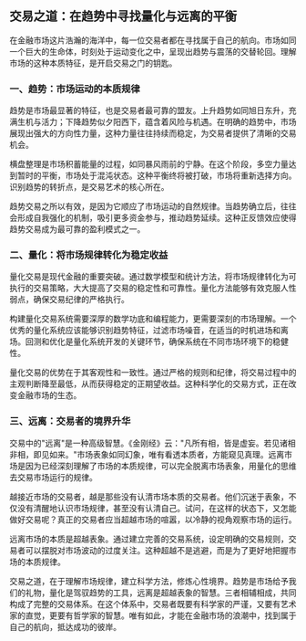 ## 交易之道：在趋势中寻找量化与远离的平衡
 
 在金融市场这片浩瀚的海洋中，每一位交易者都在寻找属于自己的航向。市场如同一个巨大的生命体，时刻处于运动变化之中，呈现出趋势与震荡的交替轮回。理解市场的这种本质特征，是开启交易之门的钥匙。
 
### 一、趋势：市场运动的本质规律
 趋势是市场最显著的特征，也是交易者最可靠的盟友。上升趋势如同旭日东升，充满生机与活力；下降趋势似夕阳西下，蕴含着风险与机遇。在明确的趋势中，市场展现出强大的方向性力量，这种力量往往持续而稳定，为交易者提供了清晰的交易机会。
 
 横盘整理是市场积蓄能量的过程，如同暴风雨前的宁静。在这个阶段，多空力量达到暂时的平衡，市场处于混沌状态。这种平衡终将被打破，市场将重新选择方向。识别趋势的转折点，是交易艺术的核心所在。
 
 趋势交易之所以有效，是因为它顺应了市场运动的自然规律。当趋势确立后，往往会形成自我强化的机制，吸引更多资金参与，推动趋势延续。这种正反馈效应使得趋势交易成为最可靠的盈利模式之一。
 
### 二、量化：将市场规律转化为稳定收益
 量化交易是现代金融的重要突破。通过数学模型和统计方法，将市场规律转化为可执行的交易策略，大大提高了交易的稳定性和可靠性。量化方法能够有效克服人性弱点，确保交易纪律的严格执行。
 
 构建量化交易系统需要深厚的数学功底和编程能力，更需要深刻的市场理解。一个优秀的量化系统应该能够识别趋势特征，过滤市场噪音，在适当的时机进场和离场。回测和优化是量化系统开发的关键环节，确保系统在不同市场环境下的稳健性。
 
 量化交易的优势在于其客观性和一致性。通过严格的规则和纪律，将交易过程中的主观判断降至最低，从而获得稳定的正期望收益。这种科学化的交易方式，正在改变金融市场的生态。
 
### 三、远离：交易者的境界升华
 交易中的"远离"是一种高级智慧。《金刚经》云："凡所有相，皆是虚妄。若见诸相非相，即见如来。"市场表象如同幻象，唯有看透本质者，方能窥见真理。远离市场是因为已经深刻理解了市场的本质规律，可以完全脱离市场表象，用量化的思维去交易市场运行的规律。
 
 越接近市场的交易者，越是那些没有认清市场本质的交易者。他们沉迷于表象，不仅没有清醒地认识市场规律，甚至没有认清自己。试问，在这样的状态下，又怎能做好交易呢？真正的交易者应当超越市场的喧嚣，以冷静的视角观察市场的运行。
 
 远离市场的本质是超越表象。通过建立完善的交易系统，设定明确的交易规则，交易者可以摆脱对市场波动的过度关注。这种超越不是逃避，而是为了更好地把握市场的本质规律。
 
 交易之道，在于理解市场规律，建立科学方法，修炼心性境界。趋势是市场给予我们的礼物，量化是驾驭趋势的工具，远离是超越表象的智慧。三者相辅相成，共同构成了完整的交易体系。在这个体系中，交易者既要有科学家的严谨，又要有艺术家的直觉，更要有哲学家的智慧。唯有如此，才能在金融市场的浪潮中，找到属于自己的航向，抵达成功的彼岸。
